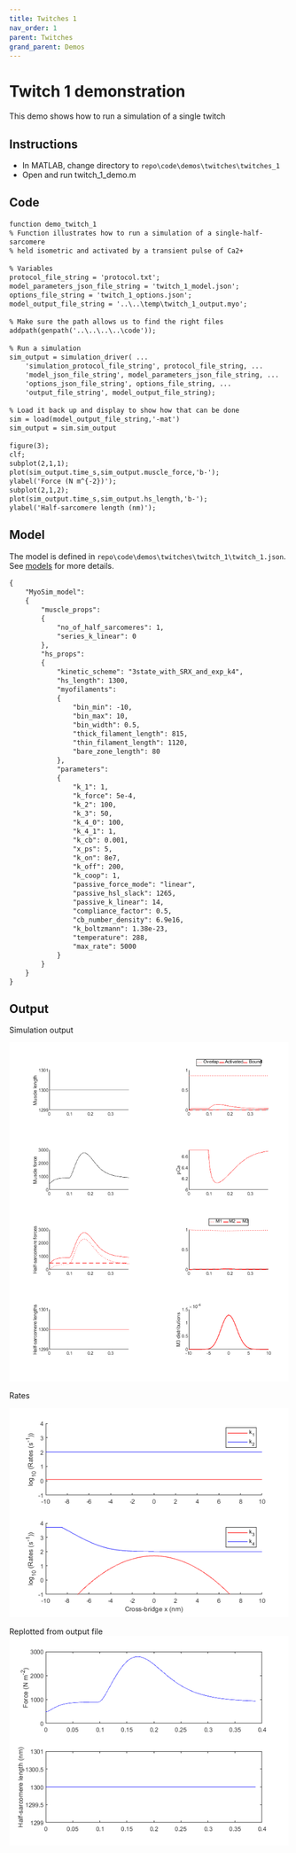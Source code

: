 ```yaml
---
title: Twitches 1
nav_order: 1
parent: Twitches
grand_parent: Demos
---
```


# Twitch 1 demonstration

This demo shows how to run a simulation of a single twitch

## Instructions

+ In MATLAB, change directory to `repo\code\demos\twitches\twitches_1`
+ Open and run twitch_1_demo.m

## Code

````
function demo_twitch_1
% Function illustrates how to run a simulation of a single-half-sarcomere
% held isometric and activated by a transient pulse of Ca2+

% Variables
protocol_file_string = 'protocol.txt';
model_parameters_json_file_string = 'twitch_1_model.json';
options_file_string = 'twitch_1_options.json';
model_output_file_string = '..\..\temp\twitch_1_output.myo';

% Make sure the path allows us to find the right files
addpath(genpath('..\..\..\..\code'));

% Run a simulation
sim_output = simulation_driver( ...
    'simulation_protocol_file_string', protocol_file_string, ...
    'model_json_file_string', model_parameters_json_file_string, ...
    'options_json_file_string', options_file_string, ...
    'output_file_string', model_output_file_string);

% Load it back up and display to show how that can be done
sim = load(model_output_file_string,'-mat')
sim_output = sim.sim_output

figure(3);
clf;
subplot(2,1,1);
plot(sim_output.time_s,sim_output.muscle_force,'b-');
ylabel('Force (N m^{-2})');
subplot(2,1,2);
plot(sim_output.time_s,sim_output.hs_length,'b-');
ylabel('Half-sarcomere length (nm)');
````

## Model

The model is defined in `repo\code\demos\twitches\twitch_1\twitch_1.json`. See [models](../../../structures/model/model.html) for more details.


````
{
    "MyoSim_model":
    {
        "muscle_props":
        {
            "no_of_half_sarcomeres": 1,
            "series_k_linear": 0
        },
        "hs_props":
        {
            "kinetic_scheme": "3state_with_SRX_and_exp_k4",
            "hs_length": 1300,
            "myofilaments":
            {
                "bin_min": -10,
                "bin_max": 10,
                "bin_width": 0.5,
                "thick_filament_length": 815,
                "thin_filament_length": 1120,
                "bare_zone_length": 80
            },
            "parameters":
            {
                "k_1": 1,
                "k_force": 5e-4,
                "k_2": 100,
                "k_3": 50,
                "k_4_0": 100,
                "k_4_1": 1,
                "k_cb": 0.001,
                "x_ps": 5,
                "k_on": 8e7,
                "k_off": 200,
                "k_coop": 1,
                "passive_force_mode": "linear",
                "passive_hsl_slack": 1265,
                "passive_k_linear": 14,
                "compliance_factor": 0.5,
                "cb_number_density": 6.9e16,
                "k_boltzmann": 1.38e-23,
                "temperature": 288,
                "max_rate": 5000
            }
        }
    }
}
````




## Output

Simulation output

![Simulation output](fig_1_simulation_output.png)

Rates

![Rates](fig_2_rates.png)

Replotted from output file
![Replotted output](fig_3_replotted.png)



